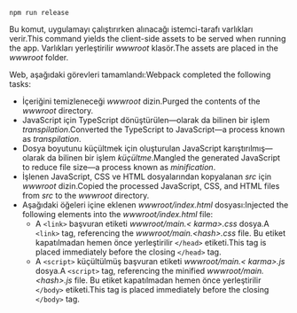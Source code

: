 ```console
npm run release
```

<span data-ttu-id="7ad9c-101">Bu komut, uygulamayı çalıştırırken alınacağı istemci-tarafı varlıkları verir.</span><span class="sxs-lookup"><span data-stu-id="7ad9c-101">This command yields the client-side assets to be served when running the app.</span></span> <span data-ttu-id="7ad9c-102">Varlıkları yerleştirilir *wwwroot* klasör.</span><span class="sxs-lookup"><span data-stu-id="7ad9c-102">The assets are placed in the *wwwroot* folder.</span></span>

<span data-ttu-id="7ad9c-103">Web, aşağıdaki görevleri tamamlandı:</span><span class="sxs-lookup"><span data-stu-id="7ad9c-103">Webpack completed the following tasks:</span></span>

* <span data-ttu-id="7ad9c-104">İçeriğini temizleneceği *wwwroot* dizin.</span><span class="sxs-lookup"><span data-stu-id="7ad9c-104">Purged the contents of the *wwwroot* directory.</span></span>
* <span data-ttu-id="7ad9c-105">JavaScript için TypeScript dönüştürülen&mdash;olarak da bilinen bir işlem *transpilation*.</span><span class="sxs-lookup"><span data-stu-id="7ad9c-105">Converted the TypeScript to JavaScript&mdash;a process known as *transpilation*.</span></span>
* <span data-ttu-id="7ad9c-106">Dosya boyutunu küçültmek için oluşturulan JavaScript karıştırılmış&mdash;olarak da bilinen bir işlem *küçültme*.</span><span class="sxs-lookup"><span data-stu-id="7ad9c-106">Mangled the generated JavaScript to reduce file size&mdash;a process known as *minification*.</span></span>
* <span data-ttu-id="7ad9c-107">İşlenen JavaScript, CSS ve HTML dosyalarından kopyalanan *src* için *wwwroot* dizin.</span><span class="sxs-lookup"><span data-stu-id="7ad9c-107">Copied the processed JavaScript, CSS, and HTML files from *src* to the *wwwroot* directory.</span></span>
* <span data-ttu-id="7ad9c-108">Aşağıdaki öğeleri içine eklenen *wwwroot/index.html* dosyası:</span><span class="sxs-lookup"><span data-stu-id="7ad9c-108">Injected the following elements into the *wwwroot/index.html* file:</span></span>
    * <span data-ttu-id="7ad9c-109">A `<link>` başvuran etiketi *wwwroot/main.\< karma\>.css* dosya.</span><span class="sxs-lookup"><span data-stu-id="7ad9c-109">A `<link>` tag, referencing the *wwwroot/main.\<hash\>.css* file.</span></span> <span data-ttu-id="7ad9c-110">Bu etiket kapatılmadan hemen önce yerleştirilir `</head>` etiketi.</span><span class="sxs-lookup"><span data-stu-id="7ad9c-110">This tag is placed immediately before the closing `</head>` tag.</span></span>
    * <span data-ttu-id="7ad9c-111">A `<script>` küçültülmüş başvuran etiketi *wwwroot/main.\< karma\>.js* dosya.</span><span class="sxs-lookup"><span data-stu-id="7ad9c-111">A `<script>` tag, referencing the minified *wwwroot/main.\<hash\>.js* file.</span></span> <span data-ttu-id="7ad9c-112">Bu etiket kapatılmadan hemen önce yerleştirilir `</body>` etiketi.</span><span class="sxs-lookup"><span data-stu-id="7ad9c-112">This tag is placed immediately before the closing `</body>` tag.</span></span>
